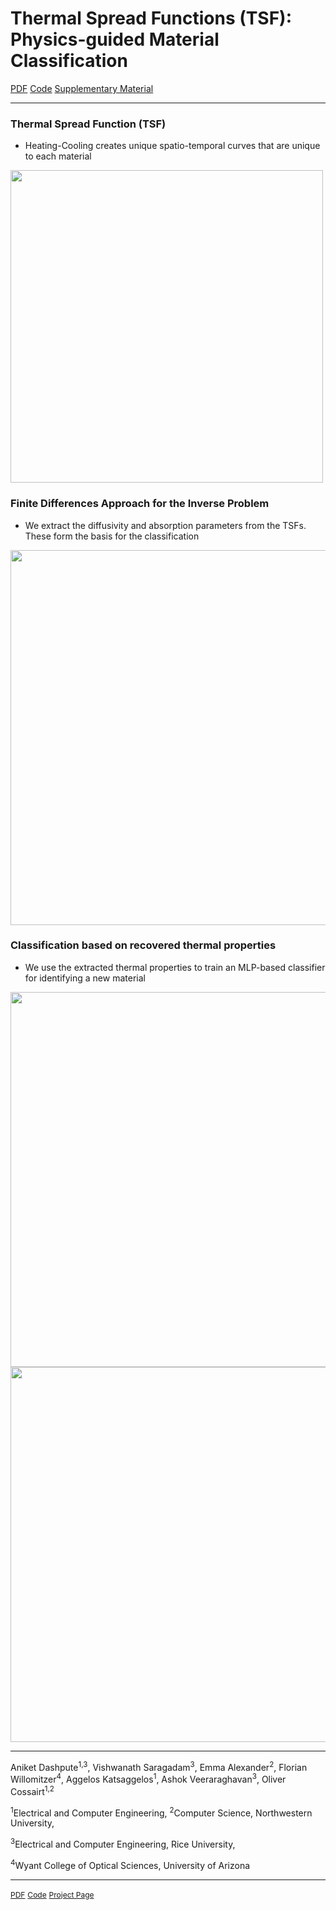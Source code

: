 # Thermal Spread Functions (TSF): Physics-guided Material Classification

<div class="btn-group btn-group-lg">
  <a href="https://openaccess.thecvf.com/content/CVPR2023/papers/Dashpute_Thermal_Spread_Functions_TSF_Physics-Guided_Material_Classification_CVPR_2023_paper.pdf" class="btn btn-primary" role="button" target="_blank">PDF</a>
  <a href="https://github.com/aniketdashpute/TSF" class="btn btn-primary" role="button" target="_blank">Code</a>
  <a href="https://openaccess.thecvf.com/content/CVPR2023/supplemental/Dashpute_Thermal_Spread_Functions_CVPR_2023_supplemental.pdf" class="btn btn-primary" role="button" target="_blank" >Supplementary Material</a>
</div>

------------------------------

### Thermal Spread Function (TSF)

- Heating-Cooling creates unique spatio-temporal curves that are unique to each material

<p float="middle">
  <img src="https://github.com/aniketdashpute/TSF/assets/52461513/041d3de1-faf4-4059-8aca-8082ad814138" width = 500/>
</p>

### Finite Differences Approach for the Inverse Problem

- We extract the diffusivity and absorption parameters from the TSFs. These form the basis for the classification

<p float="middle">
  <img src="https://github.com/aniketdashpute/TSF/assets/52461513/5b42c069-efa1-4bbd-a591-afbd5905c609" width = 600/>
</p>

### Classification based on recovered thermal properties

- We use the extracted thermal properties to train an MLP-based classifier for identifying a new material

<p float="middle">
  <img src="https://github.com/aniketdashpute/TSF/assets/52461513/134a2019-9d4c-46a9-b766-5324d1d86f20" width = 600/>
  <img src="https://github.com/aniketdashpute/TSF/assets/52461513/3933f506-34b9-4393-af4d-357d4ddf79c7" width = 600/>
</p>


------------------------------

Aniket Dashpute<sup>1,3</sup>, Vishwanath Saragadam<sup>3</sup>, Emma Alexander<sup>2</sup>, Florian Willomitzer<sup>4</sup>, Aggelos Katsaggelos<sup>1</sup>, Ashok Veeraraghavan<sup>3</sup>, Oliver Cossairt<sup>1,2</sup>

<sup>1</sup>Electrical and Computer Engineering, <sup>2</sup>Computer Science, Northwestern University,

<sup>3</sup>Electrical and Computer Engineering, Rice University,

<sup>4</sup>Wyant College of Optical Sciences, University of Arizona

------------------------------

<div class="links">
      <a href="https://openaccess.thecvf.com/content/CVPR2023/papers/Dashpute_Thermal_Spread_Functions_TSF_Physics-Guided_Material_Classification_CVPR_2023_paper.pdf" class="btn btn-lg z-depth-0" role="button" target="_blank" style="font-size:12px;">PDF</a>
      <a href="https://github.com/aniketdashpute/TSF" class="btn btn-lg" role="button" target="_blank" style="font-size:12px;">Code</a>
      <a href="https://aniketdashpute.github.io/TSF/" class="btn btn-lg" role="button" target="_blank" style="font-size:12px;">Project Page</a>
</div>

